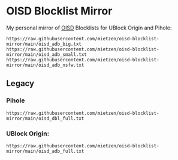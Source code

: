 # OISD Blocklist Mirror
My personal mirror of [OISD](https://oisd.nl/) Blocklists for UBlock Origin and Pihole:


```
https://raw.githubusercontent.com/mietzen/oisd-blocklist-mirror/main/oisd_adb_big.txt
https://raw.githubusercontent.com/mietzen/oisd-blocklist-mirror/main/oisd_adb_small.txt
https://raw.githubusercontent.com/mietzen/oisd-blocklist-mirror/main/oisd_adb_nsfw.txt
```

## Legacy

### Pihole

`https://raw.githubusercontent.com/mietzen/oisd-blocklist-mirror/main/oisd_dbl_full.txt`

### UBlock Origin:

`https://raw.githubusercontent.com/mietzen/oisd-blocklist-mirror/main/oisd_adb_full.txt`
